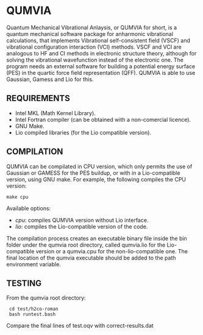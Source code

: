 # QUMVIA
Quantum Mechanical Vibrational Anlaysis, or QUMVIA for short, is a quantum mechanical software package for anharmonic vibrational calculations, that implements Vibrational self-consistent field (VSCF) and vibrational configuration interaction (VCI) methods. VSCF and VCI are analogous to HF and CI methods in electronic structure theory, although for solving the vibrational wavefunction instead of the electronic one. 
The program needs an external software for building a potential energy surface (PES) in the quartic force field representation (QFF). QUMVIA is able to use Gaussian, Gamess and Lio for this.

REQUIREMENTS
------------
* Intel MKL (Math Kernel Library).
* Intel Fortran compiler (can be obtained with a non-comercial licence).
* GNU Make.
* Lio compiled libraries (for the Lio compatible version).

COMPILATION
-----------
QUMVIA can be compilated in CPU version, which only permits the use of Gaussian or GAMESS for the PES buildup, or with in a Lio-compatible version, using GNU make. For example, the following compiles the CPU version:
```
make cpu
```
Available options:
* _cpu_: compiles QUMVIA version without Lio interface.
* _lio_: compiles the Lio-compatible version of the code.

The compilation process creates an executable binary file inside the bin folder under the qumvia root directory, called qumvia.lio for the Lio-compatible version or a qumvia.cpu for the non-lio-compatible one. The final location of the qumvia executable should be added to the path environment variable.

TESTING
-------

From the qumvia root directory:

```
 cd test/h2co-roman
 bash runtest.bash
```

Compare the final lines of test.oqv with correct-results.dat
